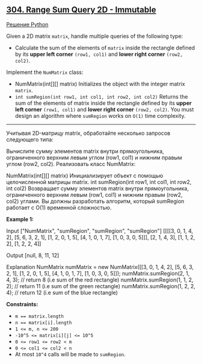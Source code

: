 ## [304. Range Sum Query 2D - Immutable](https://leetcode.com/problems/range-sum-query-2d-immutable/description/)

[Решение Python](https://leetcode.com/problems/range-sum-query-2d-immutable/submissions/1031999212/)

Given a 2D matrix `matrix`, handle multiple queries of the following type:

* Calculate the sum of the elements of `matrix` inside the rectangle defined by its **upper left corner** `(row1, col1)`
and **lower right corner** `(row2, col2)`.

Implement the `NumMatrix` class:

* NumMatrix(int[][] matrix) Initializes the object with the integer matrix `matrix`.
* `int sumRegion(int row1, int col1, int row2, int col2)` Returns the sum of the elements of matrix inside the rectangle
defined by its **upper left corner** `(row1, col1)` and **lower right corner** `(row2, col2)`.
You must design an algorithm where `sumRegion` works on `O(1)` time complexity.
--- 

Учитывая 2D-матрицу matrix, обработайте несколько запросов следующего типа:

Вычислите сумму элементов matrix внутри прямоугольника, ограниченного верхним левым углом (row1, col1) и нижним правым углом (row2, col2).
Реализовать класс NumMatrix:

NumMatrix(int[][] matrix) Инициализирует объект с помощью целочисленной матрицы matrix.
int sumRegion(int row1, int col1, int row2, int col2) Возвращает сумму элементов matrix внутри прямоугольника, ограниченного верхним левым (row1, col1) и нижним правым (row2, col2) углами.
Вы должны разработать алгоритм, который sumRegion работает с O(1) временной сложностью.


**Example 1:**

Input
["NumMatrix", "sumRegion", "sumRegion", "sumRegion"]
[[[[3, 0, 1, 4, 2], [5, 6, 3, 2, 1], [1, 2, 0, 1, 5], [4, 1, 0, 1, 7], [1, 0, 3, 0, 5]]], [2, 1, 4, 3], [1, 1, 2, 2], [1, 2, 2, 4]]

Output
[null, 8, 11, 12]

Explanation
NumMatrix numMatrix = new NumMatrix([[3, 0, 1, 4, 2], [5, 6, 3, 2, 1], [1, 2, 0, 1, 5], [4, 1, 0, 1, 7], [1, 0, 3, 0, 5]]);
numMatrix.sumRegion(2, 1, 4, 3); // return 8 (i.e sum of the red rectangle)
numMatrix.sumRegion(1, 1, 2, 2); // return 11 (i.e sum of the green rectangle)
numMatrix.sumRegion(1, 2, 2, 4); // return 12 (i.e sum of the blue rectangle)

**Constraints:**

* `m == matrix.length`
* `n == matrix[i].length`
* `1 <= m, n <= 200`
* `-10^5 <= matrix[i][j] <= 10^5`
* `0 <= row1 <= row2 < m`
* `0 <= col1 <= col2 < n`
* At most `10^4` calls will be made to `sumRegion`.


 